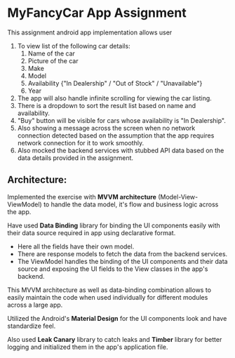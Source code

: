# MyFancyCar App Assignment

This assignment android app implementation allows user

1. To view list of the following car details:
    1. Name of the car
    2. Picture of the car
    3. Make
    4. Model
    5. Availability {"In Dealership" / "Out of Stock" / "Unavailable"}
    6. Year 
2. The app will also handle infinite scrolling for viewing the car listing.
3. There is a dropdown to sort the result list based on name and availability.
4. "Buy" button will be visible for cars whose availability is "In Dealership".
5. Also showing a message across the screen when no network connection detected based on the assumption that the app requires network connection for it to work smoothly.
6. Also mocked the backend services with stubbed API data based on the data details provided in the assignment.


## Architecture:

Implemented the exercise with **MVVM architecture** (Model-View-ViewModel) to handle the data model, it's flow and business logic across the app.

Have used **Data Binding** library for binding the UI components easily with their data source required in app using declarative format.

* Here all the fields have their own model. 
* There are response models to fetch the data from the backend services.
* The ViewModel handles the binding of the UI components and their data source and exposing the UI fields to the View classes in the app's backend. 

This MVVM architecture as well as data-binding combination allows to easily maintain the code when used individually for different modules across a large app.

Utilized the Android's **Material Design** for the UI components look and have standardize feel.

Also used **Leak Canary** library to catch leaks and **Timber** library for better logging and initialized them in the app's application file.


